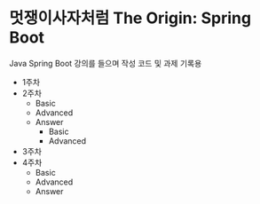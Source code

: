 # 멋쟁이사자처럼 The Origin: Spring Boot

Java Spring Boot 강의를 들으며 작성 코드 및 과제 기록용 

* 1주차
* 2주차
  * Basic
  * Advanced
  * Answer
    * Basic
    * Advanced
* 3주차
* 4주차
  * Basic
  * Advanced
  * Answer
